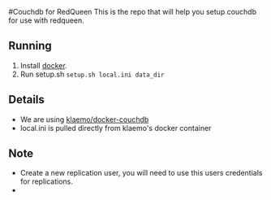 
#Couchdb for RedQueen
This is the repo that will help you setup couchdb for use with redqueen.

## Running
1. Install [docker](https://docs.docker.com/installation/).
2. Run setup.sh
```setup.sh local.ini data_dir```

## Details
* We are using [klaemo/docker-couchdb](https://github.com/klaemo/docker-couchdb) 
* local.ini is pulled directly from klaemo's docker container

## Note
* Create a new replication user, you will need to use this users credentials for replications.
* 
